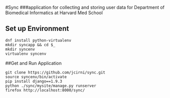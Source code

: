 #Sync 
###application for collecting and storing user data for Department of Biomedical Informatics at Harvard Med School 
## Set up Environment
```
dnf install python-virtualenv
mkdir syncapp && cd $_
mkdir syncenv
virtualenv syncenv
```
##Get and Run Application
```
git clone https://github.com/jcirni/sync.git
source syncenv/bin/activate
pip install django==1.9.3
python ./sync/mysite/manage.py runserver
firefox http://localhost:8000/sync/
```
